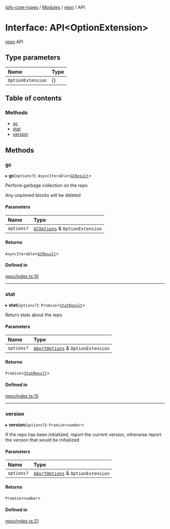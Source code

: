 [ipfs-core-types](../README.md) / [Modules](../modules.md) / [repo](../modules/repo.md) / API

# Interface: API<OptionExtension\>

[repo](../modules/repo.md).API

## Type parameters

| Name | Type |
| :------ | :------ |
| `OptionExtension` | {} |

## Table of contents

### Methods

- [gc](repo.API.md#gc)
- [stat](repo.API.md#stat)
- [version](repo.API.md#version)

## Methods

### gc

▸ **gc**(`options?`): `AsyncIterable`<[`GCResult`](../modules/repo.md#gcresult)\>

Perform garbage collection on the repo

Any unpinned blocks will be deleted

#### Parameters

| Name | Type |
| :------ | :------ |
| `options?` | [`GCOptions`](repo.GCOptions.md) & `OptionExtension` |

#### Returns

`AsyncIterable`<[`GCResult`](../modules/repo.md#gcresult)\>

#### Defined in

[repo/index.ts:10](https://github.com/ipfs/js-ipfs/blob/1655368d/packages/ipfs-core-types/src/repo/index.ts#L10)

___

### stat

▸ **stat**(`options?`): `Promise`<[`StatResult`](repo.StatResult.md)\>

Return stats about the repo

#### Parameters

| Name | Type |
| :------ | :------ |
| `options?` | [`AbortOptions`](index.AbortOptions.md) & `OptionExtension` |

#### Returns

`Promise`<[`StatResult`](repo.StatResult.md)\>

#### Defined in

[repo/index.ts:15](https://github.com/ipfs/js-ipfs/blob/1655368d/packages/ipfs-core-types/src/repo/index.ts#L15)

___

### version

▸ **version**(`options?`): `Promise`<`number`\>

If the repo has been initialized, report the current version,
otherwise report the version that would be initialized

#### Parameters

| Name | Type |
| :------ | :------ |
| `options?` | [`AbortOptions`](index.AbortOptions.md) & `OptionExtension` |

#### Returns

`Promise`<`number`\>

#### Defined in

[repo/index.ts:21](https://github.com/ipfs/js-ipfs/blob/1655368d/packages/ipfs-core-types/src/repo/index.ts#L21)
